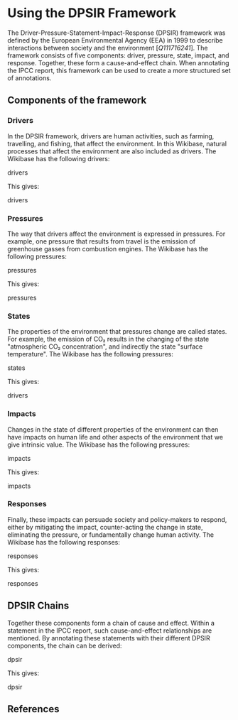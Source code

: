 # Using the DPSIR Framework

The Driver-Pressure-Statement-Impact-Response (DPSIR) framework was defined by the European Environmental Agency (EEA) in 1999 to describe interactions between society and the environment [<cite>Q111716241</cite>]. The framework consists of five components: driver, pressure, state, impact, and response. Together, these form a cause-and-effect chain. When annotating the IPCC report, this framework can be used to create a more structured set of annotations.

## Components of the framework

### Drivers

In the DPSIR framework, <topic>driver</topic>s are human activities, such as farming, travelling, and fishing, that affect the environment. In this Wikibase, natural processes that affect the environment are also included as drivers. The Wikibase has the following drivers:

<sparql>drivers</sparql>

This gives:

<out>drivers</out>

### Pressures

The way that drivers affect the environment is expressed in <topic>pressure</topic>s. For example, one pressure that results from travel is the emission of greenhouse gasses from combustion engines. The Wikibase has the following pressures:

<sparql>pressures</sparql>

This gives:

<out>pressures</sparql>

### States

The properties of the environment that pressures change are called <topic>state</topic>s. For example, the emission of CO₂ results in the changing of the state "atmospheric CO₂ concentration", and indirectly the state "surface temperature". The Wikibase has the following pressures:

<sparql>states</sparql>

This gives:

<out>drivers</out>

### Impacts

Changes in the state of different properties of the environment can then have <topic>impact</topic>s on human life and other aspects of the environment that we give intrinsic value. The Wikibase has the following pressures:

<sparql>impacts</sparql>

This gives:

<out>impacts</out>

### Responses

Finally, these impacts can persuade society and policy-makers to respond, either by mitigating the impact, counter-acting the change in state, eliminating the pressure, or fundamentally change human activity. The Wikibase has the following responses:

<sparql>responses</sparql>

This gives:

<out>responses</out>

## DPSIR Chains

Together these components form a chain of cause and effect. Within a statement in the IPCC report, such cause-and-effect relationships are mentioned. By annotating these statements with their different DPSIR components, the chain can be derived:

<sparql>dpsir</sparql>

This gives:

<out>dpsir</out>

## References

<references/>
